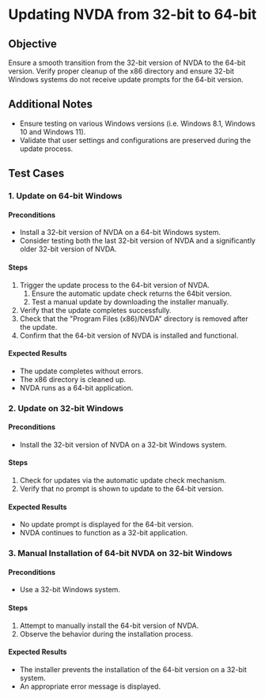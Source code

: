 # Updating NVDA from 32-bit to 64-bit

## Objective

Ensure a smooth transition from the 32-bit version of NVDA to the 64-bit version.
Verify proper cleanup of the x86 directory and ensure 32-bit Windows systems do not receive update prompts for the 64-bit version.

## Additional Notes

- Ensure testing on various Windows versions (i.e. Windows 8.1, Windows 10 and Windows 11).
- Validate that user settings and configurations are preserved during the update process.

## Test Cases

### 1. Update on 64-bit Windows

#### Preconditions

- Install a 32-bit version of NVDA on a 64-bit Windows system.
- Consider testing both the last 32-bit version of NVDA and a significantly older 32-bit version of NVDA.

#### Steps

1. Trigger the update process to the 64-bit version of NVDA.
    1. Ensure the automatic update check returns the 64bit version.
    2. Test a manual update by downloading the installer manually.
2. Verify that the update completes successfully.
3. Check that the "Program Files (x86)/NVDA" directory is removed after the update.
4. Confirm that the 64-bit version of NVDA is installed and functional.

#### Expected Results

- The update completes without errors.
- The x86 directory is cleaned up.
- NVDA runs as a 64-bit application.

### 2. Update on 32-bit Windows

#### Preconditions

- Install the 32-bit version of NVDA on a 32-bit Windows system.

#### Steps

1. Check for updates via the automatic update check mechanism.
2. Verify that no prompt is shown to update to the 64-bit version.

#### Expected Results

- No update prompt is displayed for the 64-bit version.
- NVDA continues to function as a 32-bit application.

### 3. Manual Installation of 64-bit NVDA on 32-bit Windows

#### Preconditions

- Use a 32-bit Windows system.

#### Steps

1. Attempt to manually install the 64-bit version of NVDA.
2. Observe the behavior during the installation process.

#### Expected Results

- The installer prevents the installation of the 64-bit version on a 32-bit system.
- An appropriate error message is displayed.
